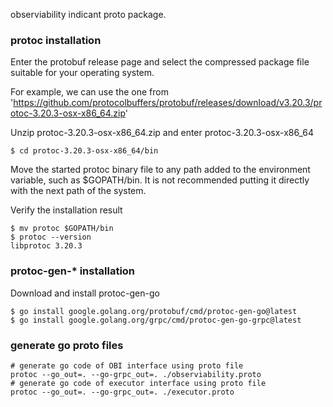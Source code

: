 observiability indicant proto package.

### protoc installation
Enter the protobuf release page and select the compressed package file suitable for your operating system.

For example, we can use the one from 'https://github.com/protocolbuffers/protobuf/releases/download/v3.20.3/protoc-3.20.3-osx-x86_64.zip'

Unzip protoc-3.20.3-osx-x86_64.zip and enter protoc-3.20.3-osx-x86_64
```
$ cd protoc-3.20.3-osx-x86_64/bin
```
Move the started protoc binary file to any path added to the environment variable, such as $GOPATH/bin. It is not recommended putting it directly with the next path of the system.

Verify the installation result
```
$ mv protoc $GOPATH/bin
$ protoc --version
libprotoc 3.20.3
```
### protoc-gen-* installation
Download and install protoc-gen-go
```
$ go install google.golang.org/protobuf/cmd/protoc-gen-go@latest
$ go install google.golang.org/grpc/cmd/protoc-gen-go-grpc@latest
```

### generate go proto files

```shell
# generate go code of OBI interface using proto file
protoc --go_out=. --go-grpc_out=. ./observiability.proto
# generate go code of executor interface using proto file
protoc --go_out=. --go-grpc_out=. ./executor.proto
```
